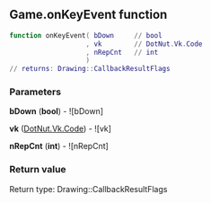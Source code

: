 ## Game.onKeyEvent function


```lua
function onKeyEvent( bDown     // bool
                   , vk        // DotNut.Vk.Code
                   , nRepCnt   // int
                   )
// returns: Drawing::CallbackResultFlags
```


### Parameters

**bDown** (**bool**) - ![bDown]

**vk** ([DotNut.Vk.Code](../DotNut/Vk/Code.md)) - ![vk]

**nRepCnt** (**int**) - ![nRepCnt]

### Return value

Return type: Drawing::CallbackResultFlags

